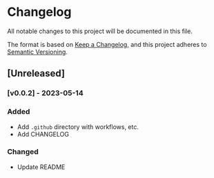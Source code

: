 # Changelog
All notable changes to this project will be documented in this file.

The format is based on [Keep a Changelog](https://keepachangelog.com/en/1.0.0/),
and this project adheres to [Semantic Versioning](https://semver.org/spec/v2.0.0.html).

## [Unreleased]

### [v0.0.2] - 2023-05-14

### Added
- Add `.github` directory with workflows, etc.
- Add CHANGELOG

### Changed
- Update README
